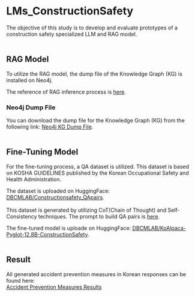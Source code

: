 # LMs_ConstructionSafety<br>
The objective of this study is to develop and evaluate prototypes of a construction safety specialized LLM and RAG model.<br><br>


## RAG Model<br>
To utilize the RAG model, the dump file of the Knowledge Graph (KG) is installed on Neo4j.

The reference of RAG inference process is [here](https://github.com/juuuungwon/LMs_ConstructionSafety/blob/main/RAG-inference-eg.ipynb).


### Neo4j Dump File<br>
You can download the dump file for the Knowledge Graph (KG) from the following link:
[Neo4j KG Dump File](https://github.com/juuuungwon/LMs_ConstructionSafety/blob/main/constructionsafety-KG.dump).<br><br>



## Fine-Tuning Model<br>
For the fine-tuning process, a QA dataset is utilized. This dataset is based on KOSHA GUIDELINES published by the Korean Occupational Safety and Health Administration.<br>

The dataset is uploaded on HuggingFace: [DBCMLAB/Constructionsafety_QApairs](https://huggingface.co/datasets/DBCMLAB/Constructionsafety_QApairs).<br><br>
This dataset is generated by utilizing CoT(Chain of Thought) and Self-Consistency techniques.
The prompt to build QA pairs is [here](https://github.com/juuuungwon/LMs_ConstructionSafety/blob/main/Dataset_build_eg.ipynb).<br>

The fine-tuned model is uploade on HuggingFace: [DBCMLAB/KoAlpaca-Pyglot-12.8B-ConstructionSafety](https://huggingface.co/DBCMLAB/KoAlpaca-Pyglot-12.8B-ConstructionSafety).<br><br>


## Result

All generated accident prevention measures in Korean responses can be found here:<br>
[Accident Prevention Measures Results](https://github.com/juuuungwon/LMs_ConstructionSafety/blob/main/Preventive-measure_Generatedby_AImodels.xlsx)
